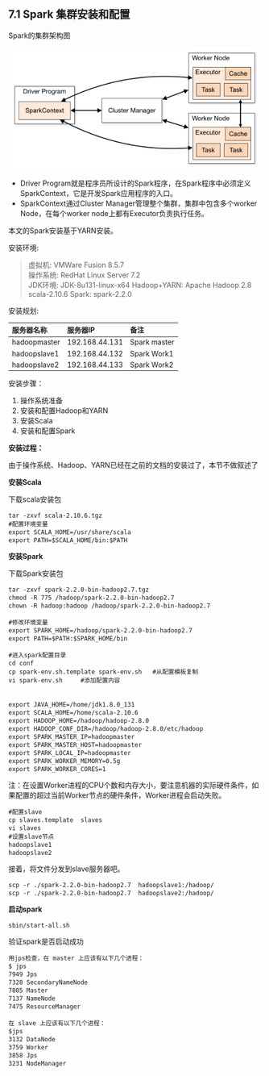## 7.1 Spark 集群安装和配置

Spark的集群架构图

![](/assets7/7.1.1_0.png)

* Driver Program就是程序员所设计的Spark程序，在Spark程序中必须定义SparkContext，它是开发Spark应用程序的入口。
* SparkContext通过Cluster Manager管理整个集群，集群中包含多个worker Node，在每个worker node上都有Executor负责执行任务。

本文的Spark安装基于YARN安装。

安装环境:

> 虚拟机: VMWare Fusion 8.5.7  
> 操作系统: RedHat Linux Server 7.2  
> JDK环境: JDK-8u131-linux-x64 Hadoop+YARN: Apache Hadoop 2.8  
> scala-2.10.6 Spark: spark-2.2.0

安装规划:

| 服务器名称 | 服务器IP | 备注 |
| :--- | :--- | :--- |
| hadoopmaster | 192.168.44.131 | Spark master |
| hadoopslave1 | 192.168.44.132 | Spark Work1 |
| hadoopslave2 | 192.168.44.133 | Spark Work2 |

安装步骤：

1. 操作系统准备
2. 安装和配置Hadoop和YARN
3. 安装Scala
4. 安装和配置Spark

**安装过程：**

由于操作系统、Hadoop、YARN已经在之前的文档的安装过了，本节不做叙述了

**安装Scala**

下载scala安装包

```
tar -zxvf scala-2.10.6.tgz
#配置环境变量 
export SCALA_HOME=/usr/share/scala
export PATH=$SCALA_HOME/bin:$PATH
```

**安装Spark**

下载Spark安装包

```
tar -zxvf spark-2.2.0-bin-hadoop2.7.tgz
chmod -R 775 /hadoop/spark-2.2.0-bin-hadoop2.7
chown -R hadoop:hadoop /hadoop/spark-2.2.0-bin-hadoop2.7

#修改环境变量
export SPARK_HOME=/hadoop/spark-2.2.0-bin-hadoop2.7
export PATH=$PATH:$SPARK_HOME/bin

#进入spark配置目录
cd conf
cp spark-env.sh.template spark-env.sh   #从配置模板复制
vi spark-env.sh     #添加配置内容


export JAVA_HOME=/home/jdk1.8.0_131
export SCALA_HOME=/home/scala-2.10.6
export HADOOP_HOME=/hadoop/hadoop-2.8.0
export HADOOP_CONF_DIR=/hadoop/hadoop-2.8.0/etc/hadoop
export SPARK_MASTER_IP=hadoopmaster
export SPARK_MASTER_HOST=hadoopmaster
export SPARK_LOCAL_IP=hadoopmaster
export SPARK_WORKER_MEMORY=0.5g
export SPARK_WORKER_CORES=1
```

注：在设置Worker进程的CPU个数和内存大小，要注意机器的实际硬件条件，如果配置的超过当前Worker节点的硬件条件，Worker进程会启动失败。

```
#配置slave
cp slaves.template  slaves
vi slaves
#设置slave节点
hadoopslave1
hadoopslave2
```

接着，将文件分发到slave服务器吧。

```
scp -r ./spark-2.2.0-bin-hadoop2.7  hadoopslave1:/hadoop/
scp -r ./spark-2.2.0-bin-hadoop2.7  hadoopslave2:/hadoop/
```

**启动spark**

```
sbin/start-all.sh

```

验证spark是否启动成功

```
用jps检查，在 master 上应该有以下几个进程：
$ jps
7949 Jps
7328 SecondaryNameNode
7805 Master
7137 NameNode
7475 ResourceManager

在 slave 上应该有以下几个进程：
$jps
3132 DataNode
3759 Worker
3858 Jps
3231 NodeManager
```



